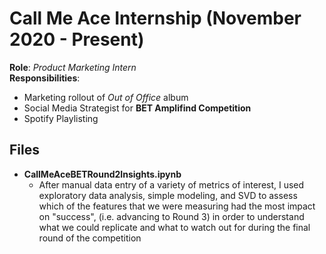# Call Me Ace Internship (November 2020 - Present)
**Role**: *Product Marketing Intern* <br>
**Responsibilities**:
- Marketing rollout of *Out of Office* album
- Social Media Strategist for **BET Amplifind Competition**
- Spotify Playlisting

## Files
- **CallMeAceBETRound2Insights.ipynb**
  * After manual data entry of a variety of metrics of interest, I used exploratory data analysis, simple modeling, and SVD to assess which of the features that we were measuring had the most impact on "success", (i.e. advancing to Round 3) in order to understand what we could replicate and what to watch out for during the final round of the competition
